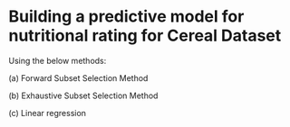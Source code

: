 # Building a predictive model for nutritional rating for Cereal Dataset
Using the below methods:

(a) Forward Subset Selection Method

(b) Exhaustive Subset Selection Method

(c) Linear regression
